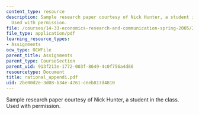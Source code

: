```yaml
---
content_type: resource
description: Sample research paper courtesy of Nick Hunter, a student in the class.
  Used with permission.
file: /courses/14-33-economics-research-and-communication-spring-2005/2be00d2e3d08b34e4261ceeb817d4810_rational_appendi.pdf
file_type: application/pdf
learning_resource_types:
- Assignments
ocw_type: OCWFile
parent_title: Assignments
parent_type: CourseSection
parent_uid: 913f213e-1772-003f-8649-4c0f756a4d86
resourcetype: Document
title: rational_appendi.pdf
uid: 2be00d2e-3d08-b34e-4261-ceeb817d4810
---
```

Sample research paper courtesy of Nick Hunter, a student in the class. Used with permission.

